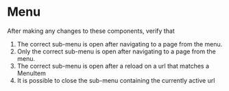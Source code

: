 # Menu

After making any changes to these components, verify that

1. The correct sub-menu is open after navigating to a page from the menu.
2. Only the correct sub-menu is open after navigating to a page from the menu.
3. The correct sub-menu is open after a reload on a url that matches a MenuItem
4. It is possible to close the sub-menu containing the currently active url

